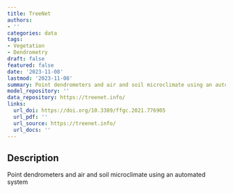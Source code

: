 ```yaml
---
title: TreeNet
authors:
- ''
categories: data
tags:
- Vegetation
- Dendrometry
draft: false
featured: false
date: '2023-11-08'
lastmod: '2023-11-08'
summary: Point dendrometers and air and soil microclimate using an automated system
model_repository: ''
data_repository: https://treenet.info/
links:
  url_doi: https://doi.org/10.3389/ffgc.2021.776905
  url_pdf: ''
  url_source: https://treenet.info/
  url_docs: ''
---
```


## Description

Point dendrometers and air and soil microclimate using an automated system

